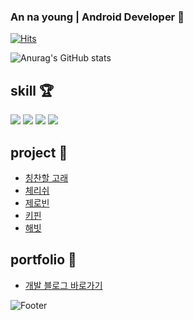 ### An na young | Android Developer 👋

[![Hits](https://hits.seeyoufarm.com/api/count/incr/badge.svg?url=https%3A%2F%2Fgithub.com%2Fny2060&count_bg=%23A6DFD1&title_bg=%23943EBE&icon=&icon_color=%23E7E7E7&title=hits&edge_flat=true)](https://hits.seeyoufarm.com)

![Anurag's GitHub stats](https://github-readme-stats.vercel.app/api?username=ny2060&show_icons=true&theme=tokyonight)


## skill 🏆

<img src="https://img.shields.io/badge/Kotlin-7F52FF?style=flat-square&logo=Kotlin&logoColor=white"/> <img src="https://img.shields.io/badge/Java-007396?style=flat-square&logo=Java&logoColor=white"/>
<img src="https://img.shields.io/badge/Python-3776AB?style=flat-square&logo=Python&logoColor=white"/>
<img src="https://img.shields.io/badge/C++-00599C?style=flat-square&logo=C++&logoColor=white"/>


## project 🏅

- [칭찬할 고래](https://www.notion.so/click-4ec45821d4034702aad9738094eb8f45)
- [체리쉬](https://www.notion.so/Cherish-click-4de55551d5ee46489271d78e484c37b7)
- [제로빈](https://www.notion.so/Zerobin-click-ecad6d38dbfc4a8fb25b1cc2b793e53f)
- [키핀](https://www.notion.so/Keepin-click-6e058ea8c74e49ba867ee6878b36ea1f)
- [해빗](https://www.notion.so/Havit-click-39fa9803bc6842bd87d071c2120e72dc)


## portfolio 💎

- [개발 블로그 바로가기](https://nayoung-develop.tistory.com/)


![Footer](https://capsule-render.vercel.app/api?type=waving&color=auto&height=200&section=footer)

<!--
**ny2060/ny2060** is a ✨ _special_ ✨ repository because its `README.md` (this file) appears on your GitHub profile.

Here are some ideas to get you started:

- 🔭 I’m currently working on ...
- 🌱 I’m currently learning ...
- 👯 I’m looking to collaborate on ...
- 🤔 I’m looking for help with ...
- 💬 Ask me about ...
- 📫 How to reach me: ...
- 😄 Pronouns: ...
- ⚡ Fun fact: ...
-->
